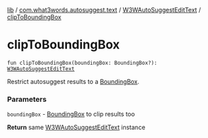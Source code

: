 [lib](../../index.md) / [com.what3words.autosuggest.text](../index.md) / [W3WAutoSuggestEditText](index.md) / [clipToBoundingBox](./clip-to-bounding-box.md)

# clipToBoundingBox

`fun clipToBoundingBox(boundingBox: BoundingBox?): `[`W3WAutoSuggestEditText`](index.md)

Restrict autosuggest results to a [BoundingBox](#).

### Parameters

`boundingBox` - [BoundingBox](#) to clip results too

**Return**
same [W3WAutoSuggestEditText](index.md) instance

